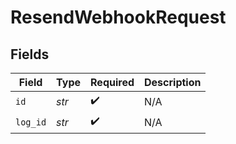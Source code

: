 # ResendWebhookRequest


## Fields

| Field              | Type               | Required           | Description        |
| ------------------ | ------------------ | ------------------ | ------------------ |
| `id`               | *str*              | :heavy_check_mark: | N/A                |
| `log_id`           | *str*              | :heavy_check_mark: | N/A                |